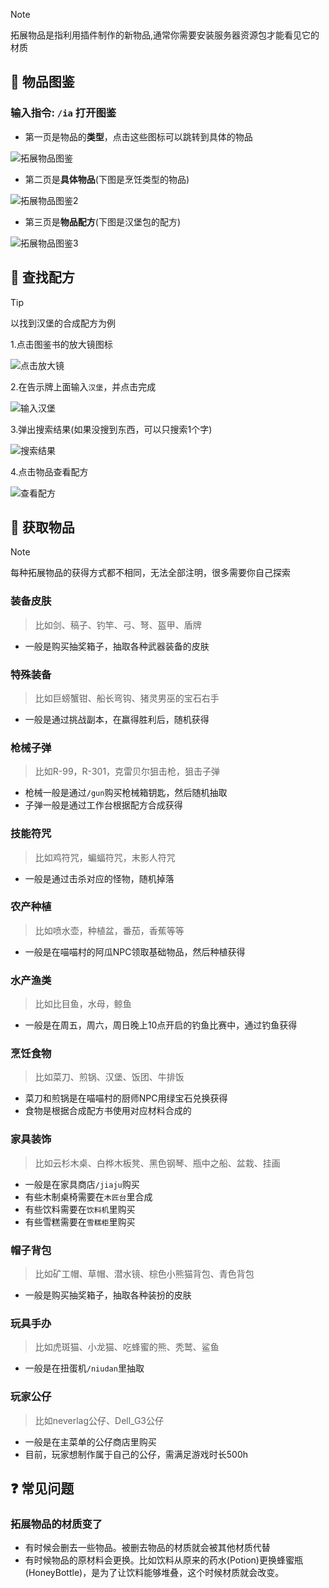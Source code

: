> [!note]
> 拓展物品是指利用插件制作的新物品,通常你需要安装服务器资源包才能看见它的材质
## 📖 物品图鉴

### 输入指令: `/ia` 打开图鉴

+ 第一页是物品的**类型**，点击这些图标可以跳转到具体的物品

![拓展物品图鉴](pics/ia/iabook.png)

+ 第二页是**具体物品**(下图是烹饪类型的物品)

![拓展物品图鉴2](pics/ia/iabook2.png)

+ 第三页是**物品配方**(下图是汉堡包的配方)

![拓展物品图鉴3](pics/ia/iabook3.png)

## 🔎 查找配方

> [!tip]
> 以找到汉堡的合成配方为例

1.点击图鉴书的放大镜图标

![点击放大镜](pics/ia/iasearch.png)

2.在告示牌上面输入`汉堡`，并点击完成

![输入汉堡](pics/ia/iasearch2.png)

3.弹出搜索结果(如果没搜到东西，可以只搜索1个字)

![搜索结果](pics/ia/iasearch3.png)

4.点击物品查看配方

![查看配方](pics/ia/iabook3.png)

## 🧲 获取物品

> [!note]
> 每种拓展物品的获得方式都不相同，无法全部注明，很多需要你自己探索

### 装备皮肤
> 比如剑、稿子、钓竿、弓、弩、盔甲、盾牌
+ 一般是购买抽奖箱子，抽取各种武器装备的皮肤

### 特殊装备
> 比如巨螃蟹钳、船长弯钩、猪灵男巫的宝石右手
+ 一般是通过挑战副本，在赢得胜利后，随机获得

### 枪械子弹
> 比如R-99，R-301，克雷贝尔狙击枪，狙击子弹
+ 枪械一般是通过`/gun`购买枪械箱钥匙，然后随机抽取
+ 子弹一般是通过工作台根据配方合成获得

### 技能符咒
> 比如鸡符咒，蝙蝠符咒，末影人符咒
+ 一般是通过击杀对应的怪物，随机掉落

### 农产种植
> 比如喷水壶，种植盆，番茄，香蕉等等
+ 一般是在喵喵村的阿瓜NPC领取基础物品，然后种植获得

### 水产渔类
> 比如比目鱼，水母，鲸鱼
+ 一般是在周五，周六，周日晚上10点开启的钓鱼比赛中，通过钓鱼获得

### 烹饪食物
> 比如菜刀、煎锅、汉堡、饭团、牛排饭
+ 菜刀和煎锅是在喵喵村的厨师NPC用绿宝石兑换获得
+ 食物是根据合成配方书使用对应材料合成的

### 家具装饰
> 比如云杉木桌、白桦木板凳、黑色钢琴、瓶中之船、盆栽、挂画
+ 一般是在家具商店`/jiaju`购买
+ 有些木制桌椅需要在`木匠台`里合成
+ 有些饮料需要在`饮料机`里购买
+ 有些雪糕需要在`雪糕柜`里购买

### 帽子背包
> 比如矿工帽、草帽、潜水镜、棕色小熊猫背包、青色背包
+ 一般是购买抽奖箱子，抽取各种装扮的皮肤

### 玩具手办
> 比如虎斑猫、小龙猫、吃蜂蜜的熊、秃鹫、鲨鱼
+ 一般是在扭蛋机`/niudan`里抽取

### 玩家公仔
> 比如neverlag公仔、Dell_G3公仔
+ 一般是在主菜单的公仔商店里购买
+ 目前，玩家想制作属于自己的公仔，需满足游戏时长500h

##  ❓ 常见问题

### 拓展物品的材质变了

+ 有时候会删去一些物品。被删去物品的材质就会被其他材质代替
+ 有时候物品的原材料会更换。比如饮料从原来的药水(Potion)更换蜂蜜瓶(HoneyBottle)，是为了让饮料能够堆叠，这个时候材质就会改变。